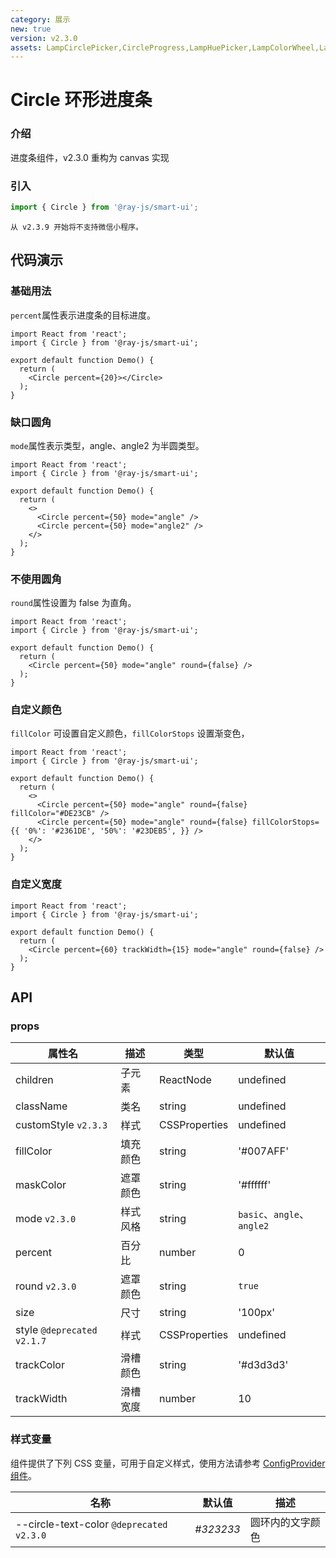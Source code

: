 ```yaml
---
category: 展示
new: true
version: v2.3.0
assets: LampCirclePicker,CircleProgress,LampHuePicker,LampColorWheel,LampRhythmCircle,LampCirclePickerColor,LampCirclePickerWhite
---
```


# Circle 环形进度条

### 介绍

进度条组件，v2.3.0 重构为 canvas 实现

### 引入

```jsx
import { Circle } from '@ray-js/smart-ui';
```

```warning:⚠️注意
从 v2.3.9 开始将不支持微信小程序。
```

## 代码演示

### 基础用法

`percent`属性表示进度条的目标进度。

```tsx
import React from 'react';
import { Circle } from '@ray-js/smart-ui';

export default function Demo() {
  return (
    <Circle percent={20}></Circle>
  );
}
```

### 缺口圆角

`mode`属性表示类型，angle、angle2 为半圆类型。

```tsx
import React from 'react';
import { Circle } from '@ray-js/smart-ui';

export default function Demo() {
  return (
    <>
      <Circle percent={50} mode="angle" />
      <Circle percent={50} mode="angle2" />
    </>
  );
}
```

### 不使用圆角

`round`属性设置为 false 为直角。

```tsx
import React from 'react';
import { Circle } from '@ray-js/smart-ui';

export default function Demo() {
  return (
    <Circle percent={50} mode="angle" round={false} />
  );
}
```

### 自定义颜色

`fillColor` 可设置自定义颜色，`fillColorStops` 设置渐变色，

```tsx
import React from 'react';
import { Circle } from '@ray-js/smart-ui';

export default function Demo() {
  return (
    <>
      <Circle percent={50} mode="angle" round={false} fillColor="#DE23CB" />
      <Circle percent={50} mode="angle" round={false} fillColorStops={{ '0%': '#2361DE', '50%': '#23DEB5', }} />
    </>
  );
}
```

### 自定义宽度

```tsx
import React from 'react';
import { Circle } from '@ray-js/smart-ui';

export default function Demo() {
  return (
    <Circle percent={60} trackWidth={15} mode="angle" round={false} />
  );
}
```

## API

### props

| 属性名                     | 描述     | 类型          | 默认值                     |
| -------------------------- | -------- | ------------- | -------------------------- |
| children | 子元素 | ReactNode | undefined |
| className | 类名 | string | undefined |
| customStyle `v2.3.3` | 样式 | CSSProperties | undefined |
| fillColor | 填充颜色 | string | '#007AFF' |
| maskColor | 遮罩颜色 | string | '#ffffff' |
| mode `v2.3.0` | 样式风格 | string | `basic`、`angle`、`angle2` |
| percent | 百分比 | number | 0 |
| round `v2.3.0` | 遮罩颜色 | string | `true` |
| size | 尺寸 | string | '100px' |
| style `@deprecated v2.1.7` | 样式 | CSSProperties | undefined |
| trackColor | 滑槽颜色 | string | '#d3d3d3' |
| trackWidth | 滑槽宽度 | number | 10 |

### 样式变量

组件提供了下列 CSS 变量，可用于自定义样式，使用方法请参考 [ConfigProvider 组件](/material/smartui?comId=config-provider)。

| 名称                                     | 默认值    | 描述             |
| ---------------------------------------- | --------- | ---------------- |
| --circle-text-color `@deprecated v2.3.0` | _#323233_ | 圆环内的文字颜色 |